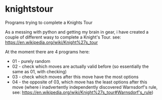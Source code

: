 # knightstour
Programs trying to complete a Knights Tour 

As a messing with python and getting my brain in gear, i have created a couple of different wasy to complete a Knight's Tour. 
see: https://en.wikipedia.org/wiki/Knight%27s_tour

At the moment there are 4 programs here:
* 01 - purely random
* 02 - check which moves are actually valid before (so essentially the same as 01, with checking)
* 03 - check which moves after this move have the most options
* 04 - the opposite of 03, which move has the least options after this move (where i inadvertently independently discovered Warnsdorf's rule, see: https://en.wikipedia.org/wiki/Knight%27s_tour#Warnsdorf's_rule)
